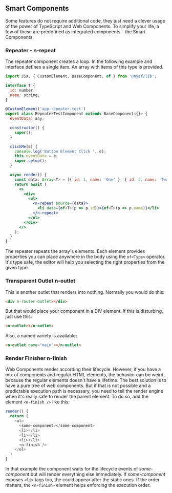 ## Smart Components

Some features do not require additional code, they just need a clever usage of the power of TypeScript and Web Components. To simplify your life, a few of these are predefined as integrated components - the Smart Components.

### Repeater - n-repeat

The repeater component creates a loop. In the following example and interface defines a single item. An array with items of this type is provided.

~~~jsx
import JSX, { CustomElement, BaseComponent, of } from '@nyaf/lib';

interface T {
  id: number;
  name: string;
}

@CustomElement('app-repeater-test')
export class RepeaterTestComponent extends BaseComponent<{}> {
  eventData: any;

  constructor() {
    super();
  }

  clickMe(e) {
    console.log('Button Element Click ', e);
    this.eventData = e;
    super.setup();
  }

  async render() {
    const data: Array<T> = [{ id: 1, name: 'One' }, { id: 2, name: 'Two' }, { id: 3, name: 'Three' }]
    return await (
      <>
        <div>
          <ul>
            <n-repeat source={data}>
              <li data={of<T>(p => p.id)}>{of<T>(p => p.name)}</li>
            </n-repeat>
          </ul>
        </div>
      </>
    );
  }
}
~~~

The repeater repeats the array's elements. Each element provides properties you can place anywhere in the body using the `of<Type>` operator. It's type safe, the editor will help you selecting the right properties from the given type.

### Transparent Outlet n-outlet

This is another outlet that renders into nothing. Normally you would do this:

~~~html
<div n-router-outlet></div>
~~~

But that would place your component in a DIV element. If this is disturbing, just use this:

~~~html
<n-outlet></n-outlet>
~~~

Also, a named variety is available:

~~~html
<n-outlet name="main"></n-outlet>
~~~

### Render Finisher n-finish

Web Components render according their lifecycle. However, if you have a mix of components and regular HTML elements, the behavior can be weird, because the regular elements doesn't have a lifetime. The best solution is to have a pure tree of web components. But if that is not possible and a predictable execution path is necessary, you need to tell the render engine when it's really safe to render the parent element. To do so, add the element `<n-finish />` like this:

~~~ts
render() {
  return (
    <ul>
      <some-component></some-component>
      <li></li>
      <li></li>
      <li></li>
      <n-finish />
    </ul>
  )
}
~~~

In that example the component waits for the lifecycle events of *some-component* but will render everything else immediately. If *some-component* exposes `<li>` tags too, the could appear after the static ones. If the order matters, the `<n-finish>` element helps enforcing the execution order.




